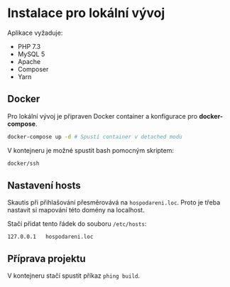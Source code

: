 # Instalace pro lokální vývoj

Aplikace vyžaduje:
- PHP 7.3
- MySQL 5
- Apache
- Composer
- Yarn

## Docker
Pro lokální vývoj je připraven Docker container a konfigurace pro **docker-compose**.

```bash
docker-compose up -d # Spustí container v detached modu
```

V kontejneru je možné spustit bash pomocným skriptem:
```bash
docker/ssh
```

## Nastavení hosts
Skautis při přihlašování přesměrovává na `hospodareni.loc`.
Proto je třeba nastavit si mapování této domény na localhost.

Stačí přidat tento řádek do souboru `/etc/hosts`:
```
127.0.0.1   hospodareni.loc
```

## Příprava projektu
V kontejneru stačí spustit příkaz `phing build`.

